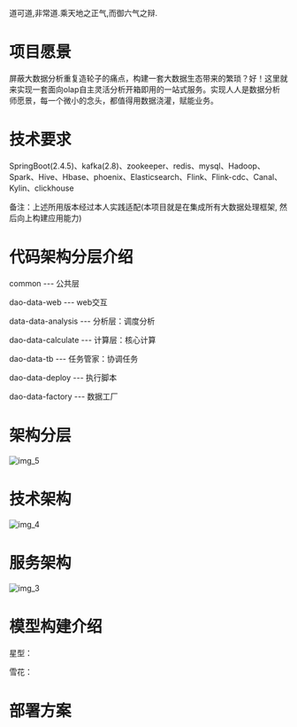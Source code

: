 道可道,非常道.乘天地之正气,而御六气之辩.
# 项目愿景
屏蔽大数据分析重复造轮子的痛点，构建一套大数据生态带来的繁琐？好！这里就来实现一套面向olap自主灵活分析开箱即用的一站式服务。实现人人是数据分析师愿景，每一个微小的念头，都值得用数据浇灌，赋能业务。

# 技术要求
SpringBoot(2.4.5)、kafka(2.8)、zookeeper、redis、mysql、Hadoop、Spark、Hive、Hbase、phoenix、Elasticsearch、Flink、Flink-cdc、Canal、Kylin、clickhouse

备注：上述所用版本经过本人实践适配(本项目就是在集成所有大数据处理框架, 然后向上构建应用能力)

# 代码架构分层介绍
common --- 公共层

dao-data-web --- web交互

data-data-analysis --- 分析层：调度分析

dao-data-calculate --- 计算层：核心计算

dao-data-tb --- 任务管家：协调任务

dao-data-deploy --- 执行脚本

dao-data-factory --- 数据工厂

# 架构分层
![img_5](https://user-images.githubusercontent.com/27397567/215265706-e12177a1-512c-45ef-9c58-daf6838aa666.png)

# 技术架构
![img_4](https://user-images.githubusercontent.com/27397567/215265602-68f03cf5-5a51-4225-88b0-245547aa0279.png)

# 服务架构
![img_3](https://user-images.githubusercontent.com/27397567/215265585-3f39de75-ed61-47cc-a3bf-a6a928b451d4.png)

# 模型构建介绍
星型：

雪花：
# 部署方案


